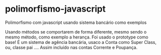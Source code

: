 # polimorfismo-javascript
Polimorfismo com javascript usando sistema bancário como exemplos

Usando métodos se comportarem de forma diferente, mesmo sendo o mesmo método, como exemplo a herança.
Foi usado o prototype como base!
É um sistema de agência bancária, usaco a Conta como Super Class, ou, classe pai .... Assim incluído nas contas Corrente e Poupança.
